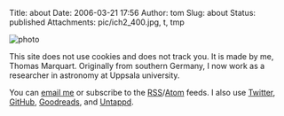 Title: about
Date: 2006-03-21 17:56
Author: tom
Slug: about
Status: published
Attachments: pic/ich2_400.jpg, t, tmp


![photo](/pic/ich_150.jpg)

This site does not use cookies and does not track you. It
is made by me, Thomas Marquart. Originally from southern Germany,
I now work as a researcher in astronomy at Uppsala university.

You can [email me](mailto:tom@tmy.se) or subscribe to the
[RSS](/feed)/[Atom](/atom) feeds. I also use
[Twitter](https://twitter.com/ivh),
[GitHub](https://github.com/ivh),
[Goodreads](https://www.goodreads.com/user/show/32639893-thomas-marquart),
and [Untappd](https://untappd.com/user/thomasmq).



